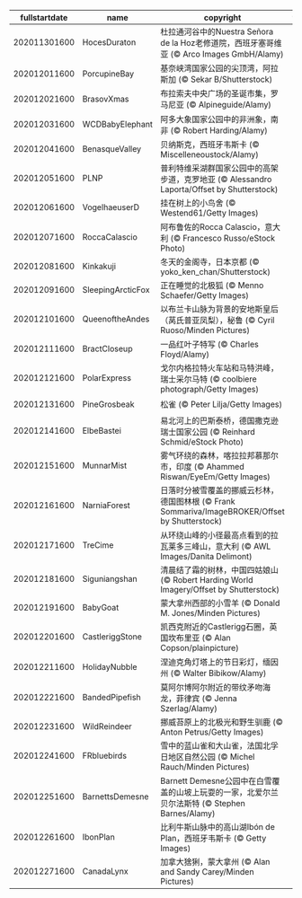 |fullstartdate|name|copyright|title|image|
|--|--|--|--|--|
202011301600|HocesDuraton|杜拉通河谷中的Nuestra Señora de la Hoz老修道院，西班牙塞哥维亚 (© Arco Images GmbH/Alamy)||![](/zh-CN/2020/12/202011301600HocesDuraton.jpg)|
202012011600|PorcupineBay|基奈峡湾国家公园的尖顶湾，阿拉斯加 (© Sekar B/Shutterstock)||![](/zh-CN/2020/12/202012011600PorcupineBay.jpg)|
202012021600|BrasovXmas|布拉索夫中央广场的圣诞市集，罗马尼亚 (© Alpineguide/Alamy)||![](/zh-CN/2020/12/202012021600BrasovXmas.jpg)|
202012031600|WCDBabyElephant|阿多大象国家公园中的非洲象，南非 (© Robert Harding/Alamy)||![](/zh-CN/2020/12/202012031600WCDBabyElephant.jpg)|
202012041600|BenasqueValley|贝纳斯克，西班牙韦斯卡 (© Miscelleneoustock/Alamy)||![](/zh-CN/2020/12/202012041600BenasqueValley.jpg)|
202012051600|PLNP|普利特维采湖群国家公园中的高架步道，克罗地亚 (© Alessandro Laporta/Offset by Shutterstock)||![](/zh-CN/2020/12/202012051600PLNP.jpg)|
202012061600|VogelhaeuserD|挂在树上的小鸟舍 (© Westend61/Getty Images)||![](/zh-CN/2020/12/202012061600VogelhaeuserD.jpg)|
202012071600|RoccaCalascio|阿布鲁佐的Rocca Calascio，意大利 (© Francesco Russo/eStock Photo)||![](/zh-CN/2020/12/202012071600RoccaCalascio.jpg)|
202012081600|Kinkakuji|冬天的金阁寺，日本京都 (© yoko_ken_chan/Shutterstock)||![](/zh-CN/2020/12/202012081600Kinkakuji.jpg)|
202012091600|SleepingArcticFox|正在睡觉的北极狐 (© Menno Schaefer/Getty Images)||![](/zh-CN/2020/12/202012091600SleepingArcticFox.jpg)|
202012101600|QueenoftheAndes|以布兰卡山脉为背景的安地斯皇后（莴氏普亚凤梨），秘鲁 (© Cyril Ruoso/Minden Pictures)||![](/zh-CN/2020/12/202012101600QueenoftheAndes.jpg)|
202012111600|BractCloseup|一品红叶子特写 (© Charles Floyd/Alamy)||![](/zh-CN/2020/12/202012111600BractCloseup.jpg)|
202012121600|PolarExpress|戈尔内格拉特火车站和马特洪峰，瑞士采尔马特 (© coolbiere photograph/Getty Images)||![](/zh-CN/2020/12/202012121600PolarExpress.jpg)|
202012131600|PineGrosbeak|松雀 (© Peter Lilja/Getty Images)||![](/zh-CN/2020/12/202012131600PineGrosbeak.jpg)|
202012141600|ElbeBastei|易北河上的巴斯泰桥，德国撒克逊瑞士国家公园 (© Reinhard Schmid/eStock Photo)||![](/zh-CN/2020/12/202012141600ElbeBastei.jpg)|
202012151600|MunnarMist|雾气环绕的森林，喀拉拉邦慕那尔市，印度 (© Ahammed Riswan/EyeEm/Getty Images)||![](/zh-CN/2020/12/202012151600MunnarMist.jpg)|
202012161600|NarniaForest|日落时分被雪覆盖的挪威云杉林，德国图林根 (© Frank Sommariva/ImageBROKER/Offset by Shutterstock)||![](/zh-CN/2020/12/202012161600NarniaForest.jpg)|
202012171600|TreCime|从环绕山峰的小径最高点看到的拉瓦莱多三峰山，意大利 (© AWL Images/Danita Delimont)||![](/zh-CN/2020/12/202012171600TreCime.jpg)|
202012181600|Siguniangshan|清晨结了霜的树林，中国四姑娘山 (© Robert Harding World Imagery/Offset by Shutterstock)||![](/zh-CN/2020/12/202012181600Siguniangshan.jpg)|
202012191600|BabyGoat|蒙大拿州西部的小雪羊 (© Donald M. Jones/Minden Pictures)||![](/zh-CN/2020/12/202012191600BabyGoat.jpg)|
202012201600|CastleriggStone|凯西克附近的Castlerigg石圈，英国坎布里亚 (© Alan Copson/plainpicture)||![](/zh-CN/2020/12/202012201600CastleriggStone.jpg)|
202012211600|HolidayNubble|涅迪克角灯塔上的节日彩灯，缅因州 (© Walter Bibikow/Alamy)||![](/zh-CN/2020/12/202012211600HolidayNubble.jpg)|
202012221600|BandedPipefish|莫阿尔博阿尔附近的带纹矛吻海龙，菲律宾 (© Jenna Szerlag/Alamy)||![](/zh-CN/2020/12/202012221600BandedPipefish.jpg)|
202012231600|WildReindeer|挪威苔原上的北极光和野生驯鹿 (© Anton Petrus/Getty Images)||![](/zh-CN/2020/12/202012231600WildReindeer.jpg)|
202012241600|FRbluebirds|雪中的蓝山雀和大山雀，法国北孚日地区自然公园 (© Michel Rauch/Minden Pictures)||![](/zh-CN/2020/12/202012241600FRbluebirds.jpg)|
202012251600|BarnettsDemesne|Barnett Demesne公园中在白雪覆盖的山坡上玩耍的一家，北爱尔兰贝尔法斯特 (© Stephen Barnes/Alamy)||![](/zh-CN/2020/12/202012251600BarnettsDemesne.jpg)|
202012261600|IbonPlan|比利牛斯山脉中的高山湖Ibón de Plan，西班牙韦斯卡 (© Getty Images)||![](/zh-CN/2020/12/202012261600IbonPlan.jpg)|
202012271600|CanadaLynx|加拿大猞猁，蒙大拿州 (© Alan and Sandy Carey/Minden Pictures)||![](/zh-CN/2020/12/202012271600CanadaLynx.jpg)|
